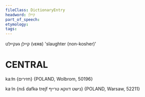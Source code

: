 ```yaml
---
fileClass: DictionaryEntry
headword: קײַלן
part_of_speech: 
etymology: 
tags: 
---
```

קײַלן
געקײַלט
(ᴠᴇʀʙ)
'slaughter (non-kosher)'

CENTRAL
========

kaːɫn {חזירים} {POLAND, Wolbrom, 50196}

kaˑln {nɩš dafkə trejf נישט דווקא טרייף} {POLAND, Warsaw, 52211}